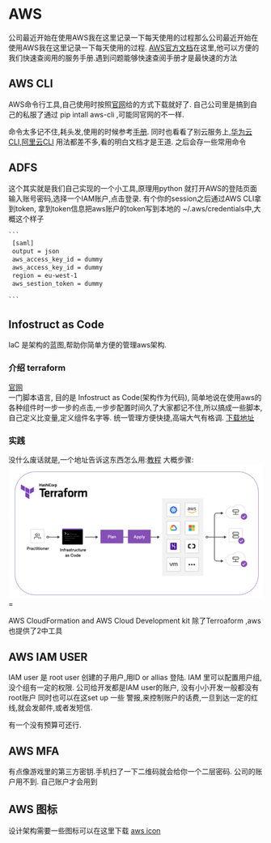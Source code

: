 # AWS

公司最近开始在使用AWS我在这里记录一下每天使用的过程那么公司最近开始在使用AWS我在这里记录一下每天使用的过程.
[AWS官方文档](https://docs.aws.amazon.com/)在这里,他可以方便的我们快速查阅用的服务手册.遇到问题能够快速查阅手册才是最快速的方法

## AWS CLI
 
 AWS命令行工具,自己使用时按照[官网](https://docs.aws.amazon.com/cli/latest/userguide/getting-started-install.html)给的方式下载就好了.
 自己公司里是搞到自己的私服了通过 pip intall aws-cli ,可能同官网的不一样.

 命令太多记不住,耗头发,使用的时候参考[手册](https://awscli.amazonaws.com/v2/documentation/api/latest/reference/index.html).
 同时也看看了别云服务上,[华为云CLI](https://support.huaweicloud.com/qs-hcli/hcli_02.html),[阿里云CLI](https://help.aliyun.com/product/29991.html) 用法都差不多,看的明白文档才是王道.
 之后会存一些常用命令

## ADFS

  这个其实就是我们自己实现的一个小工具,原理用python 就打开AWS的登陆页面输入账号密码,选择一个IAM账户,点击登录.
  有个你的session之后通过AWS CLI拿到token, 拿到token信息把aws账户的token写到本地的 ~/.aws/credentials中,大概这个样子

    ```
     [saml]
     output = json
     aws_access_key_id = dummy
     aws_access_key_id = dummy
     region = eu-west-1
     aws_sestion_token = dummy

    ```

## Infostruct as Code
IaC 是架构的蓝图,帮助你简单方便的管理aws架构.
 ### 介绍 terraform
 [官网](https://www.terraform.io/)     
 一门脚本语言, 目的是 Infostruct as Code(架构作为代码), 简单地说在使用aws的各种组件时一步一步的点击,一步步配置时间久了大家都记不住,所以搞成一些脚本,自己定义比变量,定义组件名字等. 统一管理方便快捷,高端大气有格调.
 [下载地址](https://www.terraform.io/downloads)
 ### 实践
 没什么废话就是,一个地址告诉这东西怎么用:[教程](https://learn.hashicorp.com/collections/terraform/aws-get-started)
 大概步骤:
 ![terraform](../../assets/aws_terraform.png)=

AWS CloudFormation and AWS Cloud Development kit
除了Terroaform ,aws也提供了2中工具


## AWS IAM USER
IAM user 是 root user 创建的子用户,用ID or allias 登陆.
IAM 里可以配置用户组,没个组有一定的权限.
公司给开发都是IAM user的账户, 没有小小开发一般都没有root账户
同时也可以在这set up 一些 警报,来控制账户的话费,一旦到达一定的红线,就会发邮件,或者发短信.

有一个没有预算可还行.

## AWS MFA
有点像游戏里的第三方密钥.手机扫了一下二维码就会给你一个二层密码. 公司的账户用不到. 自己账户才会用到

## AWS 图标
设计架构需要一些图标可以在这里下载 [aws icon](https://aws.amazon.com/cn/architecture/icons/)


